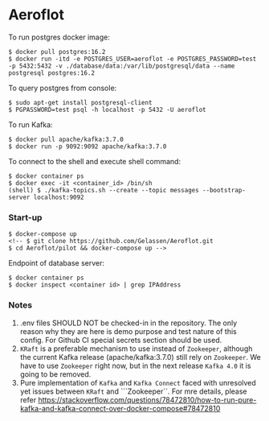 # Aeroflot

To run postgres docker image:
```
$ docker pull postgres:16.2
$ docker run -itd -e POSTGRES_USER=aeroflot -e POSTGRES_PASSWORD=test -p 5432:5432 -v ./database/data:/var/lib/postgresql/data --name postgresql postgres:16.2
```

To query postgres from console:
```
$ sudo apt-get install postgresql-client
$ PGPASSWORD=test psql -h localhost -p 5432 -U aeroflot
```

To run Kafka:
```
$ docker pull apache/kafka:3.7.0
$ docker run -p 9092:9092 apache/kafka:3.7.0
```

To connect to the shell and execute shell command:
```
$ docker container ps 
$ docker exec -it <container_id> /bin/sh
(shell) $ ./kafka-topics.sh --create --topic messages --bootstrap-server localhost:9092
```

### Start-up
```
$ docker-compose up
<!-- $ git clone https://github.com/Gelassen/Aeroflot.git
$ cd Aeroflot/pilot && docker-compose up -->
```

Endpoint of database server:
```
$ docker container ps
$ docker inspect <container id> | grep IPAddress
```

### Notes
1. .env files SHOULD NOT be checked-in in the repository. The only reason why they are here is demo purpose and test nature of this config. For Github CI special secrets section should be used.
2. ```KRaft``` is a preferable mechanism to use instead of ```Zookeeper```, although the current Kafka release (apache/kafka:3.7.0) still rely on ```Zookeeper```. We have to use ```Zookeeper``` right now, but in the next release ```Kafka 4.0``` it is going to be removed. 
3. Pure implementation of ```Kafka``` and ```Kafka Connect``` faced with unresolved yet issues between ```KRaft``` and ```Zookeeper``. For mre details, please refer https://stackoverflow.com/questions/78472810/how-to-run-pure-kafka-and-kafka-connect-over-docker-compose#78472810